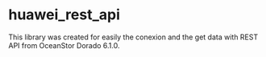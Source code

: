 # huawei_rest_api
This library was created for easily the conexion and the get data with REST API from OceanStor Dorado 6.1.0.
